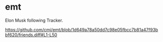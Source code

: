 # emt
Elon Musk following Tracker.

https://github.com/cmj/emt/blob/1d649a78a50dd7c98e05fbcc7b81a47f93bbf620/friends.diff#L1-L50

